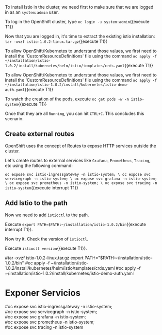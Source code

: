 To install Istio in the cluster, we need first to make sure that we are logged in as an `system:admin` user.

To log in the OpenShift cluster, type `oc login -u system:admin`{{execute T1}}

Now that you are logged in, it's time to extract the existing istio installation: `tar -xvzf istio-1.0.2-linux.tar.gz`{{execute T1}}

To allow OpenShift/Kubernetes to understand those values, we first need to install the 'CustomResourceDefinitions' file using the command `oc apply -f ~/installation/istio-1.0.2/install/kubernetes/helm/istio/templates/crds.yaml`{{execute T1}}

To allow OpenShift/Kubernetes to understand those values, we first need to install the 'CustomResourceDefinitions' file using the command `oc apply -f ~/installation/istio-1.0.2/install/kubernetes/istio-demo-auth.yaml`{{execute T1}}

To watch the creation of the pods, execute `oc get pods -w -n istio-system`{{execute T1}}

Once that they are all `Running`, you can hit `CTRL+C`. This concludes this scenario.

## Create external routes

OpenShift uses the concept of Routes to expose HTTP services outside the cluster.

Let's create routes to external services like `Grafana`, `Prometheus`, `Tracing`, etc using the following command:

`oc expose svc istio-ingressgateway -n istio-system; \
oc expose svc servicegraph -n istio-system; \
oc expose svc grafana -n istio-system; \
oc expose svc prometheus -n istio-system; \
oc expose svc tracing -n istio-system`{{execute interrupt T1}}

## Add Istio to the path

Now we need to add `istioctl` to the path.

Execute `export PATH=$PATH:~/installation/istio-1.0.2/bin`{{execute interrupt T1}}.

Now try it. Check the version of `istioctl`.

Execute `istioctl version`{{execute T1}}.





#tar -xvzf istio-1.0.2-linux.tar.gz
export PATH="$PATH:~/installation/istio-1.0.2/bin"
#oc apply -f ~/installation/istio-1.0.2/install/kubernetes/helm/istio/templates/crds.yaml
#oc apply -f ~/installation/istio-1.0.2/install/kubernetes/istio-demo-auth.yaml
# Exponer Servicios
#oc expose svc istio-ingressgateway -n istio-system; \
#oc expose svc servicegraph -n istio-system; \
#oc expose svc grafana -n istio-system; \
#oc expose svc prometheus -n istio-system; \
#oc expose svc tracing -n istio-system

